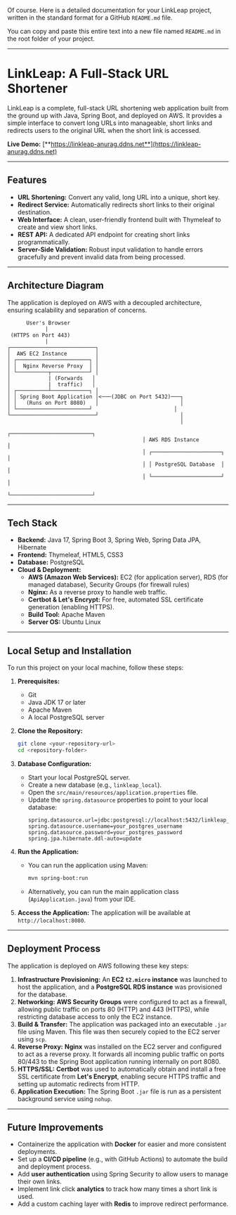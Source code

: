 Of course. Here is a detailed documentation for your LinkLeap project, written in the standard format for a GitHub `README.md` file.

You can copy and paste this entire text into a new file named `README.md` in the root folder of your project.

-----

# LinkLeap: A Full-Stack URL Shortener

LinkLeap is a complete, full-stack URL shortening web application built from the ground up with Java, Spring Boot, and deployed on AWS. It provides a simple interface to convert long URLs into manageable, short links and redirects users to the original URL when the short link is accessed.

**Live Demo:** [**https://linkleap-anurag.ddns.net**](https://linkleap-anurag.ddns.net)

-----

## Features

* **URL Shortening:** Convert any valid, long URL into a unique, short key.
* **Redirect Service:** Automatically redirects short links to their original destination.
* **Web Interface:** A clean, user-friendly frontend built with Thymeleaf to create and view short links.
* **REST API:** A dedicated API endpoint for creating short links programmatically.
* **Server-Side Validation:** Robust input validation to handle errors gracefully and prevent invalid data from being processed.

-----

## Architecture Diagram

The application is deployed on AWS with a decoupled architecture, ensuring scalability and separation of concerns.

```
      User's Browser
            |
 (HTTPS on Port 443)
            |
┌───────────────────────────┐
│  AWS EC2 Instance         │
│ ┌───────────────────────┐ │
│ │  Nginx Reverse Proxy  │ │
│ └──────────┬────────────┘ │
│            | (Forwards   │
│            |  traffic)   │
│ ┌──────────┴────────────┐ │
│ │ Spring Boot Application │<───(JDBC on Port 5432)───┐
│ │   (Runs on Port 8080)   │                          │
│ └───────────────────────┘                          │
└───────────────────────────┘                          │
                                                       │
                                           ┌──────────────────────────┐
                                           │ AWS RDS Instance         │
                                           │ ┌──────────────────────┐ │
                                           │ │ PostgreSQL Database  │ │
                                           │ └──────────────────────┘ │
                                           └──────────────────────────┘
```

-----

##  Tech Stack

* **Backend:** Java 17, Spring Boot 3, Spring Web, Spring Data JPA, Hibernate
* **Frontend:** Thymeleaf, HTML5, CSS3
* **Database:** PostgreSQL
* **Cloud & Deployment:**
    * **AWS (Amazon Web Services):** EC2 (for application server), RDS (for managed database), Security Groups (for firewall rules)
    * **Nginx:** As a reverse proxy to handle web traffic.
    * **Certbot & Let's Encrypt:** For free, automated SSL certificate generation (enabling HTTPS).
    * **Build Tool:** Apache Maven
    * **Server OS:** Ubuntu Linux

-----

##  Local Setup and Installation

To run this project on your local machine, follow these steps:

1.  **Prerequisites:**

    * Git
    * Java JDK 17 or later
    * Apache Maven
    * A local PostgreSQL server

2.  **Clone the Repository:**

    ```bash
    git clone <your-repository-url>
    cd <repository-folder>
    ```

3.  **Database Configuration:**

    * Start your local PostgreSQL server.
    * Create a new database (e.g., `linkleap_local`).
    * Open the `src/main/resources/application.properties` file.
    * Update the `spring.datasource` properties to point to your local database:
      ```properties
      spring.datasource.url=jdbc:postgresql://localhost:5432/linkleap_local
      spring.datasource.username=your_postgres_username
      spring.datasource.password=your_postgres_password
      spring.jpa.hibernate.ddl-auto=update
      ```

4.  **Run the Application:**

    * You can run the application using Maven:
      ```bash
      mvn spring-boot:run
      ```
    * Alternatively, you can run the main application class (`ApiApplication.java`) from your IDE.

5.  **Access the Application:**
    The application will be available at `http://localhost:8080`.

-----

##  Deployment Process

The application is deployed on AWS following these key steps:

1.  **Infrastructure Provisioning:** An **EC2 `t2.micro` instance** was launched to host the application, and a **PostgreSQL RDS instance** was provisioned for the database.
2.  **Networking:** **AWS Security Groups** were configured to act as a firewall, allowing public traffic on ports 80 (HTTP) and 443 (HTTPS), while restricting database access to only the EC2 instance.
3.  **Build & Transfer:** The application was packaged into an executable `.jar` file using Maven. This file was then securely copied to the EC2 server using `scp`.
4.  **Reverse Proxy:** **Nginx** was installed on the EC2 server and configured to act as a reverse proxy. It forwards all incoming public traffic on ports 80/443 to the Spring Boot application running internally on port 8080.
5.  **HTTPS/SSL:** **Certbot** was used to automatically obtain and install a free SSL certificate from **Let's Encrypt**, enabling secure HTTPS traffic and setting up automatic redirects from HTTP.
6.  **Application Execution:** The Spring Boot `.jar` file is run as a persistent background service using `nohup`.

-----

##  Future Improvements

* Containerize the application with **Docker** for easier and more consistent deployments.
* Set up a **CI/CD pipeline** (e.g., with GitHub Actions) to automate the build and deployment process.
* Add **user authentication** using Spring Security to allow users to manage their own links.
* Implement link click **analytics** to track how many times a short link is used.
* Add a custom caching layer with **Redis** to improve redirect performance.
